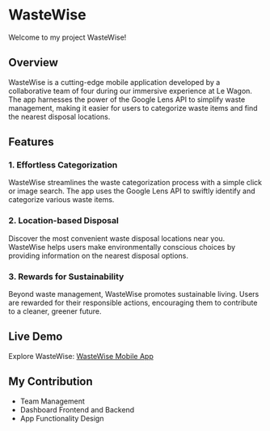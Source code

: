 # WasteWise

Welcome to my project WasteWise!

## Overview

WasteWise is a cutting-edge mobile application developed by a collaborative team of four during our immersive experience at Le Wagon. The app harnesses the power of the Google Lens API to simplify waste management, making it easier for users to categorize waste items and find the nearest disposal locations.

## Features

### 1. Effortless Categorization
WasteWise streamlines the waste categorization process with a simple click or image search. The app uses the Google Lens API to swiftly identify and categorize various waste items.

### 2. Location-based Disposal
Discover the most convenient waste disposal locations near you. WasteWise helps users make environmentally conscious choices by providing information on the nearest disposal options.

### 3. Rewards for Sustainability
Beyond waste management, WasteWise promotes sustainable living. Users are rewarded for their responsible actions, encouraging them to contribute to a cleaner, greener future.

## Live Demo
Explore WasteWise: [WasteWise Mobile App](https://www.wastewise.me/)

## My Contribution
- Team Management
- Dashboard Frontend and Backend
- App Functionality Design

